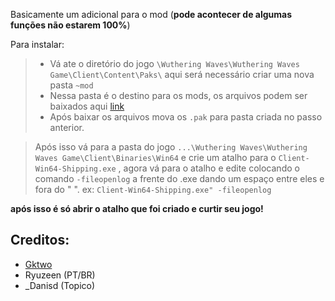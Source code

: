 Basicamente um adicional para o mod (**__pode acontecer de algumas funções não estarem 100%__**)

Para instalar:

> - Vá ate o diretório do jogo  `\Wuthering Waves\Wuthering Waves Game\Client\Content\Paks\` aqui será necessário criar uma nova pasta `~mod`
> - Nessa pasta é o destino para os mods, os arquivos podem ser baixados aqui [link](https://github.com/ryuzeen/WutheringWaves-Tools)
> - Após baixar os arquivos mova os `.pak` para pasta criada no passo anterior.


> Após isso vá para a pasta do jogo `...\Wuthering Waves\Wuthering Waves Game\Client\Binaries\Win64` e crie um atalho para o `Client-Win64-Shipping.exe` , agora vá para o atalho e edite colocando o comando `-fileopenlog` a frente do .exe dando um espaço entre eles e fora do " ".
> ex: `Client-Win64-Shipping.exe" -fileopenlog`

**após isso é só abrir o atalho que foi criado e curtir seu jogo!**

## Creditos:

- [Gktwo](https://github.com/Gktwo)
- Ryuzeen (PT/BR)
- _Danisd (Topico)
